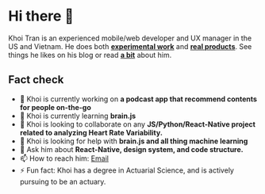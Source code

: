# Hi there 👋

Khoi Tran is an experienced mobile/web developer and UX manager in the US and Vietnam. He does both **[experimental work](https://nguyenkhooi.tumblr.com/)** and **[real products](https://docs.google.com/document/d/1KQ7P1eHdOGv0cwE9wrnIYrJv_jy72CRYLoYr59_xiOo/)**. See things he likes on his blog or read **[a bit](https://github.com/nguyenkhooi/nguyenkhooi/blob/master/About%20Khoi.md)** about him.

## Fact check

- 🔭 Khoi is currently working on **a podcast app that recommend contents for people on-the-go**
- 🌱 Khoi is currently learning **brain.js**
- 👯 Khoi is looking to collaborate on any **JS/Python/React-Native project related to analyzing Heart Rate Variability.**
- 🤔 Khoi is looking for help with **brain.js and all thing machine learning**
- 💬 Ask him about **React-Native, design system, and code structure.**
- 📫 How to reach him: [Email](mailto:drkhoi16@gmail.com)
- ⚡ Fun fact: Khoi has a degree in Actuarial Science, and is actively pursuing to be an actuary.

